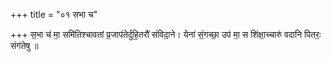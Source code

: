 +++
title = "०१ सभा च"

+++
स॒भा च॑ मा॒ समि॑तिश्चावतां प्र॒जाप॑तेर्दुहि॒तरौ॑ संविदा॒ने। येना॑ सं॒गच्छा॒ उप॑ मा॒ स शि॑क्षा॒च्चारु॑ वदानि पितरः॒ संग॑तेषु ॥